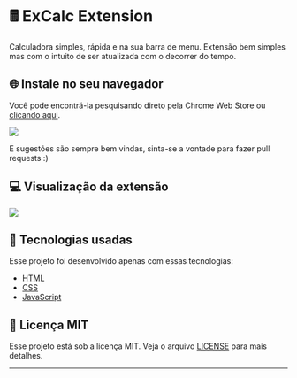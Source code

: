 # 🖩 ExCalc Extension

Calculadora simples, rápida e na sua barra de menu. Extensão bem simples mas com o intuito de ser atualizada com o decorrer do tempo.

## 🌐 Instale no seu navegador

Você pode encontrá-la pesquisando direto pela Chrome Web Store ou [clicando aqui](https://chrome.google.com/webstore/detail/excalc-extension/ffomopcglgkiomdnaijnpfanhfnhildm/related?hl=pt-br).

<img src="https://i.ibb.co/nCZf919/print.png" />

 
 E sugestões são sempre bem vindas, sinta-se a vontade para fazer pull requests :)

## 💻 Visualização da extensão

<img src="https://i.ibb.co/MnG7X2H/excalc1.png"/>

## 🧪 Tecnologias usadas

Esse projeto foi desenvolvido apenas com essas tecnologias:

- [HTML](https://html.com/)
- [CSS](https://developer.mozilla.org/en-US/docs/Web/CSS)
- [JavaScript](https://javascript.com/)

## 📝 Licença MIT

Esse projeto está sob a licença MIT. Veja o arquivo [LICENSE](LICENSE) para mais detalhes.

---
